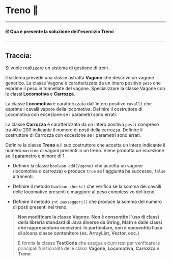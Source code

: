 # Treno 🚂
-- -
#### ☑️ Qua è presente la soluzione dell'esercizio Treno
-- -
## Traccia:
Si vuole realizzare un sistema di gestione di treni.
 
Il sistema prevede una classe astratta **Vagone** che descrive un vagone
generico. La classe Vagone è caratterizzata da un intero positivo `peso`
che esprime il peso in tonnellate del vagone.
Specializzare la classe Vagone con le classi **Locomotiva** e **Carrozza**.

La classe **Locomotiva** è caratterizzata dall'intero positivo `cavalli` che esprime
i cavalli vapore della locomotiva. Definire il costruttore di Locomotiva
con eccezione se i parametri sono errati.

La classe **Carrozza** è caratterizzata
da un intero positivo `posti` compreso tra 40 e 200 indicante il numero di posti
della carrozza. Definire il costruttore di Carrozza con eccezione se i
parametri sono errati.

Definire la classe **Treno** e il suo costruttore
che accetta un intero indicante il numero `massimo` di vagoni presenti in
un treno. Viene prodotta un`eccezione se il parametro è minore di 1.

* Definire la classe `boolean add(Vagone)` che accetta un vagone
(locomotiva o carrozza) e produce `true` se l'aggiunta ha successo, `false`
altrimenti.

* Definire il metodo `boolean check()` che verifica se la somma
dei cavalli delle locomotive presenti è maggiore al peso
complessivo del treno.

* Definire il metodo `int passeggeri()` che produce
la somma del numero di posti presenti nel treno.

>**Non modificare la classe Vagone.
>Non è consentito l`uso di classi della libreria standard di Java diverse da String, Math e dalle classi che rappresentano eccezioni. In particolare, non è consentito
>l’uso di alcuna classe contenitore (es. ArrayList, Vector, ecc.)**
>
>È fornita la classe **TestCoda** che esegue alcuni test per verificare le principali
>funzionalità delle classi **Vagone**, **Locomotiva**, **Carrozza** e **Treno**
